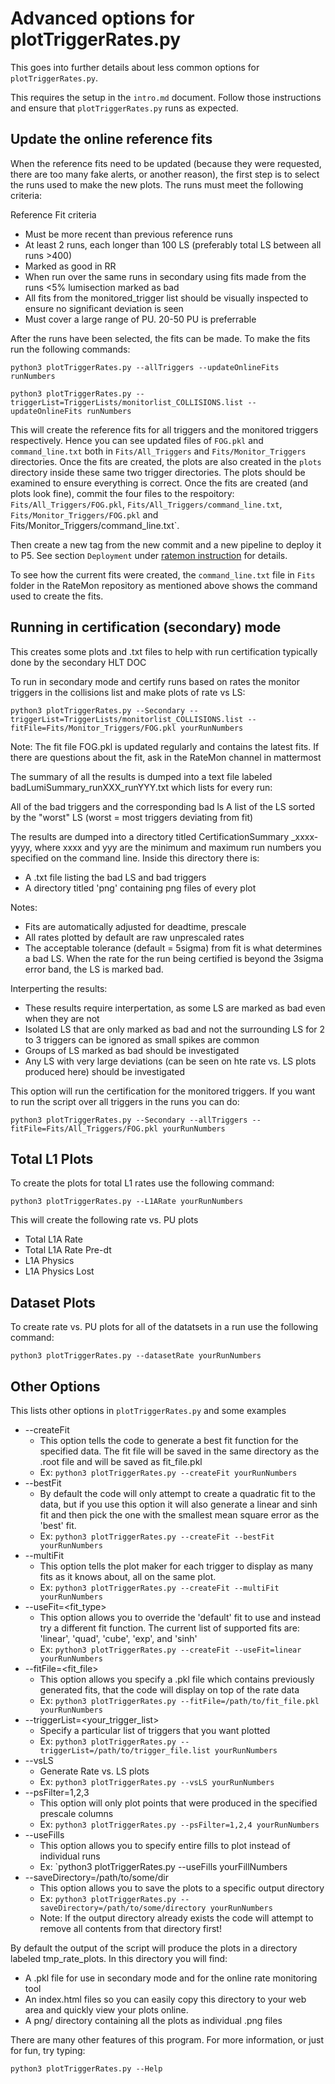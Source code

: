 # Advanced options for plotTriggerRates.py

This goes into further details about less common options for `plotTriggerRates.py`.

This requires the setup in the `intro.md` document. Follow those instructions and ensure that `plotTriggerRates.py` runs as expected.

## Update the online reference fits

When the reference fits need to be updated (because they were requested, there are too many fake alerts, or another reason), the first step is to select the runs used to make the new plots. The runs must meet the following criteria:

Reference Fit criteria
- Must be more recent than previous reference runs
- At least 2 runs, each longer than 100 LS (preferably total LS between all runs >400)
- Marked as good in RR
- When run over the same runs in secondary using fits made from the runs <5% lumisection marked as bad
- All fits from the monitored_trigger list should be visually inspected to ensure no significant deviation is seen
- Must cover a large range of PU. 20-50 PU is preferrable

After the runs have been selected, the fits can be made. To make the fits run the following commands:

```
python3 plotTriggerRates.py --allTriggers --updateOnlineFits runNumbers

python3	plotTriggerRates.py --triggerList=TriggerLists/monitorlist_COLLISIONS.list --updateOnlineFits runNumbers
```

This will create the reference fits for all triggers and the monitored triggers respectively. Hence you can see updated files of `FOG.pkl` and `command_line.txt` both in `Fits/All_Triggers` and `Fits/Monitor_Triggers` directories. Once the fits are created, the plots are also created in the `plots` directory inside these same two trigger directories. The plots should be examined to ensure everything is correct.
Once the fits are created (and plots look fine), commit the four files to the respoitory: `Fits/All_Triggers/FOG.pkl`, `Fits/All_Triggers/command_line.txt`, `Fits/Monitor_Triggers/FOG.pkl` and Fits/Monitor_Triggers/command_line.txt`. 
 
Then create a new tag from the new commit and a new pipeline to deploy it to P5. See section `Deployment` under [ratemon instruction](https://gitlab.cern.ch/cms-tsg-fog/ratemon/-/blob/master/README.md) for details.

To see how the current fits were created, the `command_line.txt` file in `Fits` folder in the RateMon repository as mentioned above shows the command used to create the fits.

## Running in certification (secondary) mode 

This creates some plots and .txt files to help with run certification typically done by the secondary HLT DOC

To run in secondary mode and certify runs based on rates the monitor triggers in the collisions list and make plots of rate vs LS:

```
python3 plotTriggerRates.py --Secondary --triggerList=TriggerLists/monitorlist_COLLISIONS.list --fitFile=Fits/Monitor_Triggers/FOG.pkl yourRunNumbers
```

Note: The fit file FOG.pkl is updated regularly and contains the latest fits. If there are questions about the fit, ask in the RateMon channel in mattermost

The summary of all the results is dumped into a text file labeled badLumiSummary_runXXX_runYYY.txt which lists for every run:

All of the bad triggers and the corresponding bad ls
A list of the LS sorted by the "worst" LS (worst = most triggers deviating from fit) 

The results are dumped into a directory titled CertificationSummary _xxxx-yyyy, where xxxx and yyy are the minimum and maximum run numbers you specified on the command line. Inside this directory there is:

- A .txt file listing the bad LS and bad triggers
- A directory titled 'png' containing png files of every plot 

Notes:

- Fits are automatically adjusted for deadtime, prescale
- All rates plotted by default are raw unprescaled rates
- The acceptable tolerance (default = 5sigma) from fit is what determines a bad LS. When the rate for the run being certified is beyond the 3sigma error band, the LS is marked bad. 

Interperting the results:

- These results require interpertation, as some LS are marked as bad even when they are not
- Isolated LS that are only marked as bad and not the surrounding LS for 2 to 3 triggers can be ignored as small spikes are common
- Groups of LS marked as bad should be investigated
- Any LS with very large deviations (can be seen on hte rate vs. LS plots produced here) should be investigated

This option will run the certification for the monitored triggers. If you want to run the script over all triggers in the runs you can do:

```
python3 plotTriggerRates.py --Secondary --allTriggers --fitFile=Fits/All_Triggers/FOG.pkl yourRunNumbers
```

## Total L1 Plots

To create the plots for total L1 rates use the following command:

```
python3 plotTriggerRates.py --L1ARate yourRunNumbers
```

This will create the following rate vs. PU plots
- Total L1A Rate
- Total L1A Rate Pre-dt
- L1A Physics
- L1A Physics Lost

## Dataset Plots

To create rate vs. PU plots for all of the datatsets in a run use the following command:

```
python3 plotTriggerRates.py --datasetRate yourRunNumbers
```

## Other Options

This lists other options in `plotTriggerRates.py` and some examples

- --createFit
   - This option tells the code to generate a best fit function for the specified data. The fit file will be saved in the same directory as the .root file and will be saved as fit_file.pkl
   - Ex: `python3 plotTriggerRates.py --createFit yourRunNumbers`
- --bestFit
   - By default the code will only attempt to create a quadratic fit to the data, but if you use this option it will also generate a linear and sinh fit and then pick the one with the smallest mean square error as the 'best' fit.
   - Ex: `python3 plotTriggerRates.py --createFit --bestFit yourRunNumbers`
- --multiFit
   - This option tells the plot maker for each trigger to display as many fits as it knows about, all on the same plot.
   - Ex: `python3 plotTriggerRates.py --createFit --multiFit yourRunNumbers`
- --useFit=<fit_type>
   - This option allows you to override the 'default' fit to use and instead try a different fit function. The current list of supported fits are: 'linear', 'quad', 'cube', 'exp', and 'sinh'
   - Ex: `python3 plotTriggerRates.py --createFit --useFit=linear yourRunNumbers`
- --fitFile=<fit_file>
   - This option allows you specify a .pkl file which contains previously generated fits, that the code will display on top of the rate data
   - Ex: `python3 plotTriggerRates.py --fitFile=/path/to/fit_file.pkl yourRunNumbers`
- --triggerList=<your_trigger_list>
   - Specify a particular list of triggers that you want plotted
   - Ex: `python3 plotTriggerRates.py --triggerList=/path/to/trigger_file.list yourRunNumbers`
- --vsLS
   - Generate Rate vs. LS plots
   - Ex: `python3 plotTriggerRates.py --vsLS yourRunNumbers`
- --psFilter=1,2,3
   - This option will only plot points that were produced in the specified prescale columns
   - Ex: `python3 plotTriggerRates.py --psFilter=1,2,4 yourRunNumbers`
- --useFills
   - This option allows you to specify entire fills to plot instead of individual runs
   - Ex: `python3 plotTriggerRates.py --useFills yourFillNumbers
- --saveDirectory=/path/to/some/dir
   - This option allows you to save the plots to a specific output directory
   - Ex: `python3 plotTriggerRates.py --saveDirectory=/path/to/some/directory yourRunNumbers`
   - Note: If the output directory already exists the code will attempt to remove all contents from that directory first! 

By default the output of the script will produce the plots in a directory labeled tmp_rate_plots. In this directory you will find:

- A .pkl file for use in secondary mode and for the online rate monitoring tool
- An index.html files so you can easily copy this directory to your web area and quickly view your plots online.
- A png/ directory containing all the plots as individual .png files 

There are many other features of this program. For more information, or just for fun, try typing:

```
python3 plotTriggerRates.py --Help 
```

